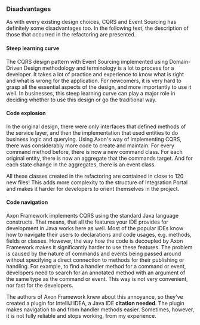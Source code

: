### Disadvantages

As with every existing design choices, CQRS and Event Sourcing has definitely some disadvantages too. In the following text, the description of those that occurred in the refactoring are presented.

#### Steep learning curve

The CQRS design pattern with Event Sourcing implemented using Domain-Driven Design methodology and terminology is a lot to process for a developer. It takes a lot of practice and experience to know what is right and what is wrong for the application. For newcomers, it is very hard to grasp all the essential aspects of the design, and more importantly to use it well. In businesses, this steep learning curve can play a major role in deciding whether to use this design or go the traditional way. 

#### Code explosion

In the original design, there were only interfaces that defined methods of the service layer, and then the implementation that used entities to do business logic and querying. Using Axon's way of implementing CQRS, there was considerably more code to create and maintain. For every command method before, there is now a new command class. For each original entity, there is now an aggregate that the commands target. And for each state change in the aggregates, there is an event class. 

All these classes created in the refactoring are contained in close to 120 new files! This adds more complexity to the structure of Integration Portal and makes it harder for developers to orient themselves in the project.


#### Code navigation

Axon Framework implements CQRS using the standard Java language constructs. That means, that all the features your IDE provides for development in Java works here as well. Most of the popular IDEs know how to navigate their users to declarations and code usages, e.g. methods, fields or classes. However, the way how the code is decoupled by Axon Framework makes it significantly harder to use these features. The problem is caused by the nature of commands and events being passed around without specifying a direct connection to methods for their publishing or handling. For example, to find a handler method for a command or event, developers need to search for an annotated method with an argument of the same type as the command or event. This way is not very convenient, nor fast for the developers.

The authors of Axon Framework knew about this annoyance, so they've created a plugin for IntelliJ IDEA, a Java IDE **citation needed**. The plugin makes navigation to and from handler methods easier. Sometimes, however, it is not fully reliable and stops working, from my experience.
